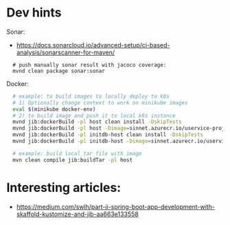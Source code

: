 # Dev hints

Sonar:  
- https://docs.sonarcloud.io/advanced-setup/ci-based-analysis/sonarscanner-for-maven/
```
  # push manually sonar result with jacoco coverage:
  mvnd clean package sonar:sonar
```

Docker:
```bash
  # example: to build images to locally deploy to k8s
  # 1) Optionally change context to work on minikube images
  eval $(minikube docker-env)
  # 2) to build image and push it to local k8s instance
  mvnd jib:dockerBuild -pl host clean install -DskipTests
  mvnd jib:dockerBuild -pl host -Dimage=sinnet.azurecr.io/uservice-projects-host:latest
  mvnd jib:dockerBuild -pl initdb-host clean install -DskipTests
  mvnd jib:dockerBuild -pl initdb-host -Dimage=sinnet.azurecr.io/uservice-projects-initdb

  # example: build local tar file with image
  mvn clean compile jib:buildTar -pl host
```

# Interesting articles:
- https://medium.com/swlh/part-ii-spring-boot-app-development-with-skaffold-kustomize-and-jib-aa663e133558
